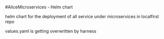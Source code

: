 #AliceMicroservices - Helm chart

helm chart for the deployment of all service under microservices in localfirst repo

values.yaml is getting overwritten by harness

